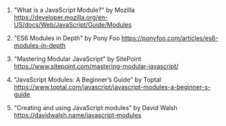 

1. "What is a JavaScript Module?" by Mozilla
https://developer.mozilla.org/en-US/docs/Web/JavaScript/Guide/Modules

2. "ES6 Modules in Depth" by Pony Foo
https://ponyfoo.com/articles/es6-modules-in-depth

3. "Mastering Modular JavaScript" by SitePoint
https://www.sitepoint.com/mastering-modular-javascript/

4. "JavaScript Modules: A Beginner’s Guide" by Toptal
https://www.toptal.com/javascript/javascript-modules-a-beginner-s-guide

5. "Creating and using JavaScript modules" by David Walsh
https://davidwalsh.name/javascript-modules